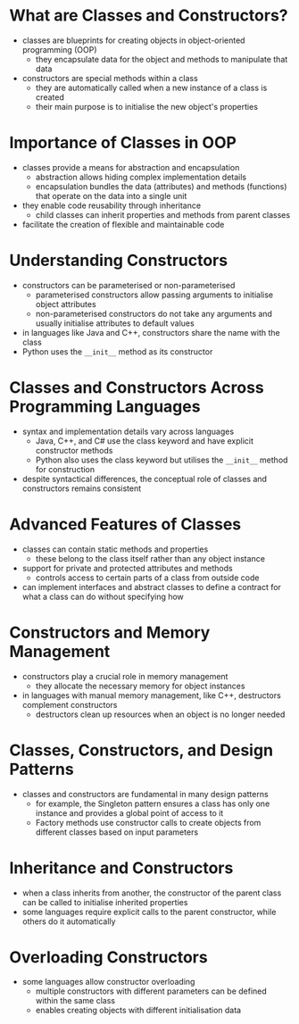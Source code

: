 # What are Classes and Constructors?
- classes are blueprints for creating objects in object-oriented programming (OOP)
	- they encapsulate data for the object and methods to manipulate that data
- constructors are special methods within a class
	- they are automatically called when a new instance of a class is created
	- their main purpose is to initialise the new object's properties

# Importance of Classes in OOP
- classes provide a means for abstraction and encapsulation
	- abstraction allows hiding complex implementation details
	- encapsulation bundles the data (attributes) and methods (functions) that operate on the data into a single unit
- they enable code reusability through inheritance
	- child classes can inherit properties and methods from parent classes
- facilitate the creation of flexible and maintainable code

# Understanding Constructors
- constructors can be parameterised or non-parameterised
	- parameterised constructors allow passing arguments to initialise object attributes
	- non-parameterised constructors do not take any arguments and usually initialise attributes to default values
- in languages like Java and C++, constructors share the name with the class
- Python uses the `__init__` method as its constructor

# Classes and Constructors Across Programming Languages
- syntax and implementation details vary across languages
	- Java, C++, and C# use the class keyword and have explicit constructor methods
	- Python also uses the class keyword but utilises the `__init__` method for construction
- despite syntactical differences, the conceptual role of classes and constructors remains consistent

# Advanced Features of Classes
- classes can contain static methods and properties
	- these belong to the class itself rather than any object instance
- support for private and protected attributes and methods
	- controls access to certain parts of a class from outside code
- can implement interfaces and abstract classes to define a contract for what a class can do without specifying how

# Constructors and Memory Management
- constructors play a crucial role in memory management
	- they allocate the necessary memory for object instances
- in languages with manual memory management, like C++, destructors complement constructors
	- destructors clean up resources when an object is no longer needed

# Classes, Constructors, and Design Patterns
- classes and constructors are fundamental in many design patterns
	- for example, the Singleton pattern ensures a class has only one instance and provides a global point of access to it
	- Factory methods use constructor calls to create objects from different classes based on input parameters

# Inheritance and Constructors
- when a class inherits from another, the constructor of the parent class can be called to initialise inherited properties
- some languages require explicit calls to the parent constructor, while others do it automatically

# Overloading Constructors
- some languages allow constructor overloading
	- multiple constructors with different parameters can be defined within the same class
	- enables creating objects with different initialisation data